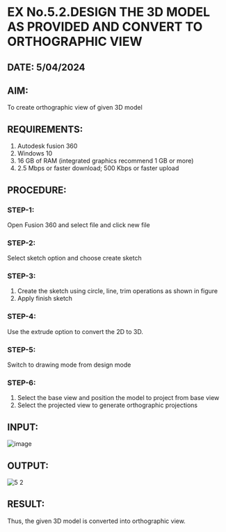 # EX No.5.2.DESIGN THE 3D MODEL AS PROVIDED AND CONVERT TO ORTHOGRAPHIC VIEW
## DATE: 5/04/2024

## AIM: 
To create orthographic view of given 3D model

## REQUIREMENTS: 
1. Autodesk fusion 360
2. Windows 10
3. 16 GB of RAM (integrated graphics recommend 1 GB or more)
4. 2.5 Mbps or faster download; 500 Kbps or faster upload 

## PROCEDURE:

### STEP-1:
Open Fusion 360 and select file and click new file

### STEP-2:
Select sketch option and choose create sketch

### STEP-3: 
1. Create the sketch using circle, line, trim operations as shown in figure
2. Apply finish sketch 

### STEP-4:
 Use the extrude option to convert the 2D to 3D.

### STEP-5:
Switch to drawing mode from design mode 
          
### STEP-6:
1. Select the base view and position the model to project from base view 
2. Select the projected view to generate orthographic projections

## INPUT:
![image](https://user-images.githubusercontent.com/113594316/199412055-fa1f658d-65f4-42c2-9c3c-78c93512e905.png)

## OUTPUT:
![5 2](https://github.com/SUBBIAH1904/EX-No.5.2.DESIGN-THE-3D-MODEL-AS-PROVIDED-AND-CONVERT-TO-ORTHOGRAPHIC-VIEW/assets/147473604/cdc780e2-0d2a-4972-900c-ddf3128c63da)

## RESULT:
Thus, the given 3D model is converted into orthographic view.
